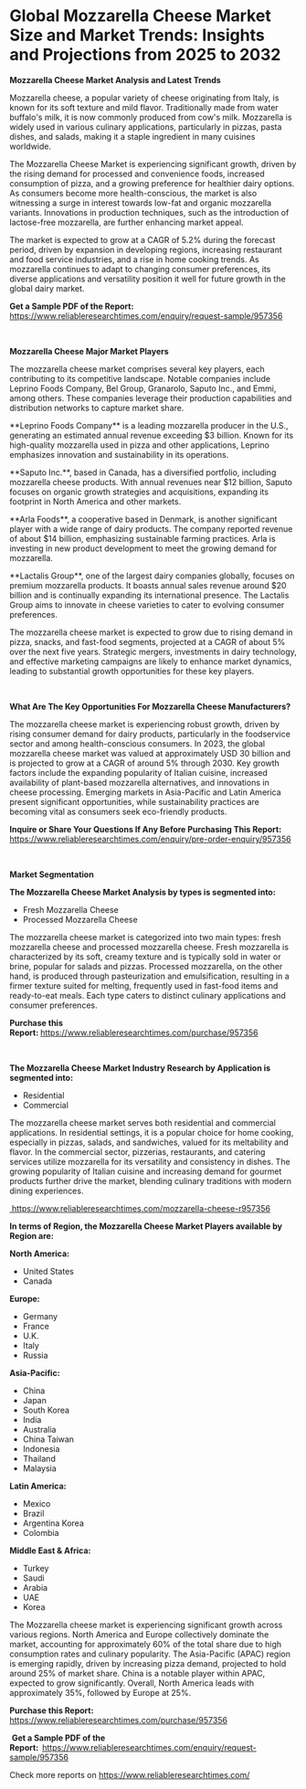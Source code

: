 <p><h1>Global Mozzarella Cheese Market Size and Market Trends: Insights and Projections from 2025 to 2032</h1></p><p><strong>Mozzarella Cheese Market Analysis and Latest Trends</strong></p>
<p><p>Mozzarella cheese, a popular variety of cheese originating from Italy, is known for its soft texture and mild flavor. Traditionally made from water buffalo's milk, it is now commonly produced from cow's milk. Mozzarella is widely used in various culinary applications, particularly in pizzas, pasta dishes, and salads, making it a staple ingredient in many cuisines worldwide.</p><p>The Mozzarella Cheese Market is experiencing significant growth, driven by the rising demand for processed and convenience foods, increased consumption of pizza, and a growing preference for healthier dairy options. As consumers become more health-conscious, the market is also witnessing a surge in interest towards low-fat and organic mozzarella variants. Innovations in production techniques, such as the introduction of lactose-free mozzarella, are further enhancing market appeal.</p><p>The market is expected to grow at a CAGR of 5.2% during the forecast period, driven by expansion in developing regions, increasing restaurant and food service industries, and a rise in home cooking trends. As mozzarella continues to adapt to changing consumer preferences, its diverse applications and versatility position it well for future growth in the global dairy market.</p></p>
<p><strong>Get a Sample PDF of the Report:&nbsp;</strong> <a href="https://www.reliableresearchtimes.com/enquiry/request-sample/957356?utm_campaign=2244&utm_medium=2&utm_source=Github&utm_content=ia&utm_term=07042025&utm_id=mozzarella-cheese">https://www.reliableresearchtimes.com/enquiry/request-sample/957356</a></p>
<p>&nbsp;</p>
<p><strong>Mozzarella Cheese Major Market Players</strong></p>
<p><p>The mozzarella cheese market comprises several key players, each contributing to its competitive landscape. Notable companies include Leprino Foods Company, Bel Group, Granarolo, Saputo Inc., and Emmi, among others. These companies leverage their production capabilities and distribution networks to capture market share.</p><p>**Leprino Foods Company** is a leading mozzarella producer in the U.S., generating an estimated annual revenue exceeding $3 billion. Known for its high-quality mozzarella used in pizza and other applications, Leprino emphasizes innovation and sustainability in its operations.</p><p>**Saputo Inc.**, based in Canada, has a diversified portfolio, including mozzarella cheese products. With annual revenues near $12 billion, Saputo focuses on organic growth strategies and acquisitions, expanding its footprint in North America and other markets.</p><p>**Arla Foods**, a cooperative based in Denmark, is another significant player with a wide range of dairy products. The company reported revenue of about $14 billion, emphasizing sustainable farming practices. Arla is investing in new product development to meet the growing demand for mozzarella.</p><p>**Lactalis Group**, one of the largest dairy companies globally, focuses on premium mozzarella products. It boasts annual sales revenue around $20 billion and is continually expanding its international presence. The Lactalis Group aims to innovate in cheese varieties to cater to evolving consumer preferences.</p><p>The mozzarella cheese market is expected to grow due to rising demand in pizza, snacks, and fast-food segments, projected at a CAGR of about 5% over the next five years. Strategic mergers, investments in dairy technology, and effective marketing campaigns are likely to enhance market dynamics, leading to substantial growth opportunities for these key players.</p></p>
<p>&nbsp;</p>
<p><strong>What Are The Key Opportunities For Mozzarella Cheese Manufacturers?</strong></p>
<p><p>The mozzarella cheese market is experiencing robust growth, driven by rising consumer demand for dairy products, particularly in the foodservice sector and among health-conscious consumers. In 2023, the global mozzarella cheese market was valued at approximately USD 30 billion and is projected to grow at a CAGR of around 5% through 2030. Key growth factors include the expanding popularity of Italian cuisine, increased availability of plant-based mozzarella alternatives, and innovations in cheese processing. Emerging markets in Asia-Pacific and Latin America present significant opportunities, while sustainability practices are becoming vital as consumers seek eco-friendly products.</p></p>
<p><strong>Inquire or Share Your Questions If Any Before Purchasing This Report:</strong> <a href="https://www.reliableresearchtimes.com/enquiry/pre-order-enquiry/957356?utm_campaign=2244&utm_medium=2&utm_source=Github&utm_content=ia&utm_term=07042025&utm_id=mozzarella-cheese">https://www.reliableresearchtimes.com/enquiry/pre-order-enquiry/957356</a></p>
<p>&nbsp;</p>
<p><strong>Market Segmentation</strong></p>
<p><strong>The Mozzarella Cheese Market Analysis by types is segmented into:</strong></p>
<p><ul><li>Fresh Mozzarella Cheese</li><li>Processed Mozzarella Cheese</li></ul></p>
<p><p>The mozzarella cheese market is categorized into two main types: fresh mozzarella cheese and processed mozzarella cheese. Fresh mozzarella is characterized by its soft, creamy texture and is typically sold in water or brine, popular for salads and pizzas. Processed mozzarella, on the other hand, is produced through pasteurization and emulsification, resulting in a firmer texture suited for melting, frequently used in fast-food items and ready-to-eat meals. Each type caters to distinct culinary applications and consumer preferences.</p></p>
<p><strong>Purchase this Report:&nbsp;</strong><a href="https://www.reliableresearchtimes.com/purchase/957356?utm_campaign=2244&utm_medium=2&utm_source=Github&utm_content=ia&utm_term=07042025&utm_id=mozzarella-cheese">https://www.reliableresearchtimes.com/purchase/957356</a></p>
<p>&nbsp;</p>
<p><strong>The Mozzarella Cheese Market Industry Research by Application is segmented into:</strong></p>
<p><ul><li>Residential</li><li>Commercial</li></ul></p>
<p><p>The mozzarella cheese market serves both residential and commercial applications. In residential settings, it is a popular choice for home cooking, especially in pizzas, salads, and sandwiches, valued for its meltability and flavor. In the commercial sector, pizzerias, restaurants, and catering services utilize mozzarella for its versatility and consistency in dishes. The growing popularity of Italian cuisine and increasing demand for gourmet products further drive the market, blending culinary traditions with modern dining experiences.</p></p>
<p><a href="https://www.reliableresearchtimes.com/mozzarella-cheese-r957356?utm_campaign=2244&utm_medium=2&utm_source=Github&utm_content=ia&utm_term=07042025&utm_id=mozzarella-cheese">&nbsp;https://www.reliableresearchtimes.com/mozzarella-cheese-r957356</a></p>
<p><strong>In terms of Region, the Mozzarella Cheese Market Players available by Region are:</strong></p>
<p>
    <p> <strong> North America: </strong>
        <ul>
            <li>United States</li>
            <li>Canada</li>
        </ul>
        </p> 
    <p> <strong> Europe: </strong>
        <ul>
            <li>Germany</li>
            <li>France</li>
            <li>U.K.</li>
            <li>Italy</li>
            <li>Russia</li>
        </ul>
        </p> 
    <p> <strong> Asia-Pacific: </strong>
        <ul>
            <li>China</li>
            <li>Japan</li>
            <li>South Korea</li>
            <li>India</li>
            <li>Australia</li>
            <li>China Taiwan</li>
            <li>Indonesia</li>
            <li>Thailand</li>
            <li>Malaysia</li>
        </ul>
        </p> 
    <p> <strong> Latin America: </strong>
        <ul>
            <li>Mexico</li>
            <li>Brazil</li>
            <li>Argentina Korea</li>
            <li>Colombia</li>
        </ul>
        </p> 
    <p> <strong> Middle East & Africa: </strong>
        <ul>
            <li>Turkey</li>
            <li>Saudi</li>
            <li>Arabia</li>
            <li>UAE</li>
            <li>Korea</li>
        </ul>
    </p>
    </p>
<p><p>The Mozzarella cheese market is experiencing significant growth across various regions. North America and Europe collectively dominate the market, accounting for approximately 60% of the total share due to high consumption rates and culinary popularity. The Asia-Pacific (APAC) region is emerging rapidly, driven by increasing pizza demand, projected to hold around 25% of market share. China is a notable player within APAC, expected to grow significantly. Overall, North America leads with approximately 35%, followed by Europe at 25%.</p></p>
<p><strong>Purchase this Report: </strong><a href="https://www.reliableresearchtimes.com/purchase/957356?utm_campaign=2244&utm_medium=2&utm_source=Github&utm_content=ia&utm_term=07042025&utm_id=mozzarella-cheese">https://www.reliableresearchtimes.com/purchase/957356</a></p>
<p>&nbsp;<strong>Get a Sample PDF of the Report:&nbsp;&nbsp;</strong><a href="https://www.reliableresearchtimes.com/enquiry/request-sample/957356?utm_campaign=2244&utm_medium=2&utm_source=Github&utm_content=ia&utm_term=07042025&utm_id=mozzarella-cheese">https://www.reliableresearchtimes.com/enquiry/request-sample/957356</a></p>
<p><strong></strong></p>
<p>Check more reports on <a href="https://www.reliableresearchtimes.com/?utm_campaign=2244&utm_medium=2&utm_source=Github&utm_content=ia&utm_term=07042025&utm_id=mozzarella-cheese">https://www.reliableresearchtimes.com/</a></p>